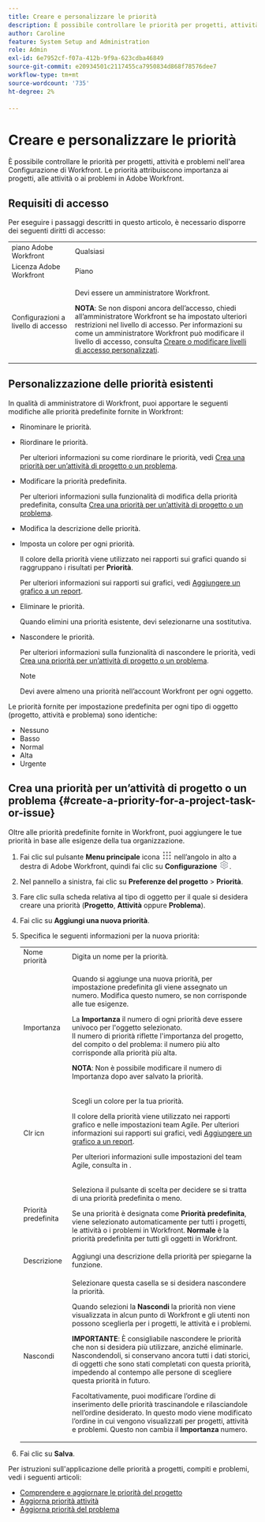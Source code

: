 ```yaml
---
title: Creare e personalizzare le priorità
description: È possibile controllare le priorità per progetti, attività e problemi nell'area Configurazione di Workfront. Le priorità attribuiscono importanza ai progetti, alle attività o ai problemi in Adobe Workfront.
author: Caroline
feature: System Setup and Administration
role: Admin
exl-id: 6e7952cf-f07a-412b-9f9a-623cdba46849
source-git-commit: e20934501c2117455ca7950834d868f78576dee7
workflow-type: tm+mt
source-wordcount: '735'
ht-degree: 2%

---
```


# Creare e personalizzare le priorità

<!--
DON'T DELETE, DRAFT OR HIDE THIS ARTICLE. IT IS LINKED TO THE PRODUCT, THROUGH THE CONTEXT SENSITIVE HELP LINKS.
-->

È possibile controllare le priorità per progetti, attività e problemi nell&#39;area Configurazione di Workfront. Le priorità attribuiscono importanza ai progetti, alle attività o ai problemi in Adobe Workfront.

## Requisiti di accesso

Per eseguire i passaggi descritti in questo articolo, è necessario disporre dei seguenti diritti di accesso:

<table style="table-layout:auto"> 
 <col> 
 <col> 
 <tbody> 
  <tr> 
   <td role="rowheader">piano Adobe Workfront</td> 
   <td>Qualsiasi</td> 
  </tr> 
  <tr> 
   <td role="rowheader">Licenza Adobe Workfront</td> 
   <td>Piano</td> 
  </tr> 
  <tr> 
   <td role="rowheader">Configurazioni a livello di accesso</td> 
   <td> <p>Devi essere un amministratore Workfront.</p> <p><b>NOTA</b>: Se non disponi ancora dell’accesso, chiedi all’amministratore Workfront se ha impostato ulteriori restrizioni nel livello di accesso. Per informazioni su come un amministratore Workfront può modificare il livello di accesso, consulta <a href="../../../administration-and-setup/add-users/configure-and-grant-access/create-modify-access-levels.md" class="MCXref xref">Creare o modificare livelli di accesso personalizzati</a>.</p> </td> 
  </tr> 
 </tbody> 
</table>

## Personalizzazione delle priorità esistenti

In qualità di amministratore di Workfront, puoi apportare le seguenti modifiche alle priorità predefinite fornite in Workfront:

* Rinominare le priorità.
* Riordinare le priorità.

   Per ulteriori informazioni su come riordinare le priorità, vedi [Crea una priorità per un’attività di progetto o un problema](#create-a-priority-for-a-project-task-or-issue).

* Modificare la priorità predefinita.

   Per ulteriori informazioni sulla funzionalità di modifica della priorità predefinita, consulta [Crea una priorità per un’attività di progetto o un problema](#create-a-priority-for-a-project-task-or-issue).

* Modifica la descrizione delle priorità.
* Imposta un colore per ogni priorità.

   Il colore della priorità viene utilizzato nei rapporti sui grafici quando si raggruppano i risultati per **Priorità**.

   Per ulteriori informazioni sui rapporti sui grafici, vedi [Aggiungere un grafico a un report](../../../reports-and-dashboards/reports/creating-and-managing-reports/add-chart-report.md).

* Eliminare le priorità.

   Quando elimini una priorità esistente, devi selezionarne una sostitutiva.

* Nascondere le priorità.

   Per ulteriori informazioni sulla funzionalità di nascondere le priorità, vedi [Crea una priorità per un’attività di progetto o un problema](#create-a-priority-for-a-project-task-or-issue).

   >[!NOTE]
   >
   >Devi avere almeno una priorità nell’account Workfront per ogni oggetto.

Le priorità fornite per impostazione predefinita per ogni tipo di oggetto (progetto, attività e problema) sono identiche:

* Nessuno
* Basso
* Normal
* Alta
* Urgente

## Crea una priorità per un’attività di progetto o un problema {#create-a-priority-for-a-project-task-or-issue}

Oltre alle priorità predefinite fornite in Workfront, puoi aggiungere le tue priorità in base alle esigenze della tua organizzazione.

1. Fai clic sul pulsante **Menu principale** icona ![](assets/main-menu-icon.png) nell’angolo in alto a destra di Adobe Workfront, quindi fai clic su **Configurazione** ![](assets/gear-icon-settings.png).

1. Nel pannello a sinistra, fai clic su **Preferenze del progetto** > **Priorità**.

1. Fare clic sulla scheda relativa al tipo di oggetto per il quale si desidera creare una priorità (**Progetto**, **Attività** oppure **Problema**).
1. Fai clic su **Aggiungi una nuova priorità**.
1. Specifica le seguenti informazioni per la nuova priorità:

   <table style="table-layout:auto"> 
    <col> 
    <col> 
    <tbody> 
     <tr> 
      <td role="rowheader">Nome priorità</td> 
      <td>Digita un nome per la priorità.</td> 
     </tr> 
     <tr> 
      <td role="rowheader">Importanza</td> 
      <td> <p>Quando si aggiunge una nuova priorità, per impostazione predefinita gli viene assegnato un numero. Modifica questo numero, se non corrisponde alle tue esigenze.</p> <p>La <strong>Importanza</strong> il numero di ogni priorità deve essere univoco per l'oggetto selezionato.<br>Il numero di priorità riflette l'importanza del progetto, del compito o del problema: il numero più alto corrisponde alla priorità più alta.</p> <p><b>NOTA</b>: Non è possibile modificare il numero di Importanza dopo aver salvato la priorità. </p> </td> 
     </tr> 
     <tr> 
      <td role="rowheader">Clr icn</td> 
      <td> <p>Scegli un colore per la tua priorità.</p> <p>Il colore della priorità viene utilizzato nei rapporti grafico e nelle impostazioni team Agile. Per ulteriori informazioni sui rapporti sui grafici, vedi <a href="../../../reports-and-dashboards/reports/creating-and-managing-reports/add-chart-report.md" class="MCXref xref">Aggiungere un grafico a un report</a>.</p> <p>Per ulteriori informazioni sulle impostazioni del team Agile, consulta in .</p> </td> 
     </tr> 
     <tr> 
      <td role="rowheader">Priorità predefinita</td> 
      <td> <p>Seleziona il pulsante di scelta per decidere se si tratta di una priorità predefinita o meno.</p> <p>Se una priorità è designata come <strong>Priorità predefinita</strong>, viene selezionato automaticamente per tutti i progetti, le attività o i problemi in Workfront. <strong>Normale</strong> è la priorità predefinita per tutti gli oggetti in Workfront.</p> </td> 
     </tr> 
     <tr> 
      <td role="rowheader">Descrizione</td> 
      <td>Aggiungi una descrizione della priorità per spiegarne la funzione.</td> 
     </tr> 
     <tr> 
      <td role="rowheader">Nascondi</td> 
      <td> <p>Selezionare questa casella se si desidera nascondere la priorità.</p><p>Quando selezioni la <b>Nascondi</b> la priorità non viene visualizzata in alcun punto di Workfront e gli utenti non possono sceglierla per i progetti, le attività e i problemi.</p> 
      <p><b>IMPORTANTE</b>: È consigliabile nascondere le priorità che non si desidera più utilizzare, anziché eliminarle. Nascondendoli, si conservano ancora tutti i dati storici, di oggetti che sono stati completati con questa priorità, impedendo al contempo alle persone di scegliere questa priorità in futuro. </p>
      <p>Facoltativamente, puoi modificare l’ordine di inserimento delle priorità trascinandole e rilasciandole nell’ordine desiderato. In questo modo viene modificato l’ordine in cui vengono visualizzati per progetti, attività e problemi. Questo non cambia il <b>Importanza</b> numero. </p></td> 
     </tr> 
    </tbody> 
   </table>

1. Fai clic su **Salva**.

Per istruzioni sull&#39;applicazione delle priorità a progetti, compiti e problemi, vedi i seguenti articoli:

* [Comprendere e aggiornare le priorità del progetto](../../../manage-work/projects/planning-a-project/project-priority.md)
* [Aggiorna priorità attività](../../../manage-work/tasks/task-information/task-priority.md)
* [Aggiorna priorità del problema](../../../manage-work/issues/issue-information/update-issue-priority.md)
